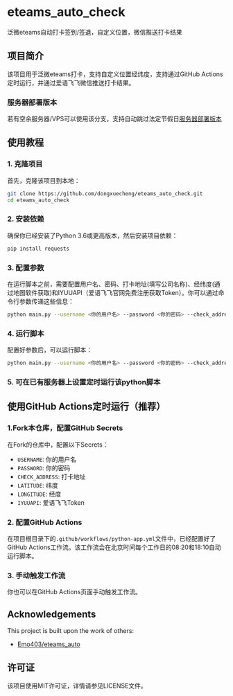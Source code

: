 # eteams_auto_check
泛微eteams自动打卡签到/签退，自定义位置，微信推送打卡结果

## 项目简介
该项目用于泛微eteams打卡，支持自定义位置经纬度，支持通过GitHub Actions定时运行，并通过爱语飞飞微信推送打卡结果。

### 服务器部署版本
若有空余服务器/VPS可以使用该分支，支持自动跳过法定节假日[服务器部署版本](https://github.com/dongxuecheng/eteams_auto_check/tree/vps-deploy)

## 使用教程

### 1. 克隆项目
首先，克隆该项目到本地：
```bash
git clone https://github.com/dongxuecheng/eteams_auto_check.git
cd eteams_auto_check
```

### 2. 安装依赖
确保你已经安装了Python 3.6或更高版本，然后安装项目依赖：
```bash
pip install requests
```

### 3. 配置参数
在运行脚本之前，需要配置用户名、密码、打卡地址(填写公司名称)、经纬度(通过地图软件获取)和IYUUAPI（爱语飞飞官网免费注册获取Token）。你可以通过命令行参数传递这些信息：
```bash
python main.py --username <你的用户名> --password <你的密码> --check_address <打卡地址> --latitude <纬度> --longitude <经度> --iyuuapi <IYUUAPI>
```

### 4. 运行脚本
配置好参数后，可以运行脚本：
```bash
python main.py --username <你的用户名> --password <你的密码> --check_address <打卡地址> --latitude <纬度> --longitude <经度> --iyuuapi <IYUUAPI>
```
### 5. 可在已有服务器上设置定时运行该python脚本

## 使用GitHub Actions定时运行（推荐）

### 1.Fork本仓库，配置GitHub Secrets
在Fork的仓库中，配置以下Secrets：
- `USERNAME`: 你的用户名
- `PASSWORD`: 你的密码
- `CHECK_ADDRESS`: 打卡地址
- `LATITUDE`: 纬度
- `LONGITUDE`: 经度
- `IYUUAPI`: 爱语飞飞Token

### 2. 配置GitHub Actions
在项目根目录下的`.github/workflows/python-app.yml`文件中，已经配置好了GitHub Actions工作流。该工作流会在北京时间每个工作日的08:20和18:10自动运行脚本。

### 3. 手动触发工作流
你也可以在GitHub Actions页面手动触发工作流。


## Acknowledgements

This project is built upon the work of others:
- [Emo403/eteams_auto](https://github.com/Emo403/eteams_auto)


## 许可证
该项目使用MIT许可证，详情请参见LICENSE文件。
